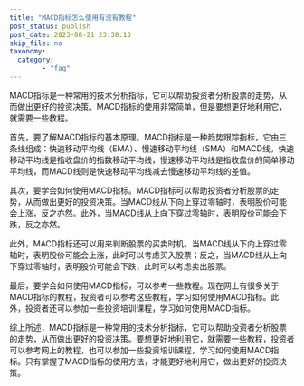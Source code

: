 ```yaml
---
title: "MACD指标怎么使用有没有教程"
post_status: publish
post_date: 2023-08-21 23:38:13
skip_file: no
taxonomy:
  category:
        - "faq"
---
```


MACD指标是一种常用的技术分析指标，它可以帮助投资者分析股票的走势，从而做出更好的投资决策。MACD指标的使用非常简单，但是要想更好地利用它，就需要一些教程。

首先，要了解MACD指标的基本原理。MACD指标是一种趋势跟踪指标，它由三条线组成：快速移动平均线（EMA）、慢速移动平均线（SMA）和MACD线。快速移动平均线是指收盘价的指数移动平均线，慢速移动平均线是指收盘价的简单移动平均线，而MACD线则是快速移动平均线减去慢速移动平均线的差值。

其次，要学会如何使用MACD指标。MACD指标可以帮助投资者分析股票的走势，从而做出更好的投资决策。当MACD线从下向上穿过零轴时，表明股价可能会上涨，反之亦然。此外，当MACD线从上向下穿过零轴时，表明股价可能会下跌，反之亦然。

此外，MACD指标还可以用来判断股票的买卖时机。当MACD线从下向上穿过零轴时，表明股价可能会上涨，此时可以考虑买入股票；反之，当MACD线从上向下穿过零轴时，表明股价可能会下跌，此时可以考虑卖出股票。

最后，要学会如何使用MACD指标，可以参考一些教程。现在网上有很多关于MACD指标的教程，投资者可以参考这些教程，学习如何使用MACD指标。此外，投资者还可以参加一些投资培训课程，学习如何使用MACD指标。

综上所述，MACD指标是一种常用的技术分析指标，它可以帮助投资者分析股票的走势，从而做出更好的投资决策。要想更好地利用它，就需要一些教程，投资者可以参考网上的教程，也可以参加一些投资培训课程，学习如何使用MACD指标。只有掌握了MACD指标的使用方法，才能更好地利用它，做出更好的投资决策。

